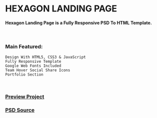 # HEXAGON LANDING PAGE
#### Hexagon Landing Page is a Fully Responsive PSD To HTML Template.

<br />

### Main Featured:
    Design With HTML5, CSS3 & JavaScript
    Fully Responsive Template
    Google Web Fonts Included
    Team Hover Social Share Icons
    Portfolio Section

<br />

### [Preview Project](https://wasek23.github.io/hexagon-landing-page/)
### [PSD Source](https://dribbble.com/shots/2570766-Hexagon-Portfolio-PSD)